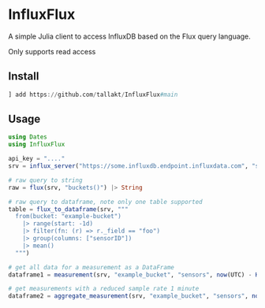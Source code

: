 # InfluxFlux

A simple Julia client to access InfluxDB based on the Flux query language.

Only supports read access

## Install

```Julia
] add https://github.com/tallakt/InfluxFlux#main
```

## Usage


```Julia
using Dates
using InfluxFlux

api_key = "...."
srv = influx_server("https://some.influxdb.endpoint.influxdata.com", "some@organization.com", api_token)

# raw query to string
raw = flux(srv, "buckets()") |> String

# raw query to dataframe, note only one table supported
table = flux_to_dataframe(srv, """
  from(bucket: "example-bucket")
    |> range(start: -1d)
    |> filter(fn: (r) => r._field == "foo")
    |> group(columns: ["sensorID"])
    |> mean()
  """)

# get all data for a measurement as a DataFrame
dataframe1 = measurement(srv, "example_bucket", "sensors", now(UTC) - Hour(1), now())

# get measurements with a reduced sample rate 1 minute
dataframe2 = aggregate_measurement(srv, "example_bucket", "sensors", now(UTC) - Hour(1), now(), Minute(1))
```


